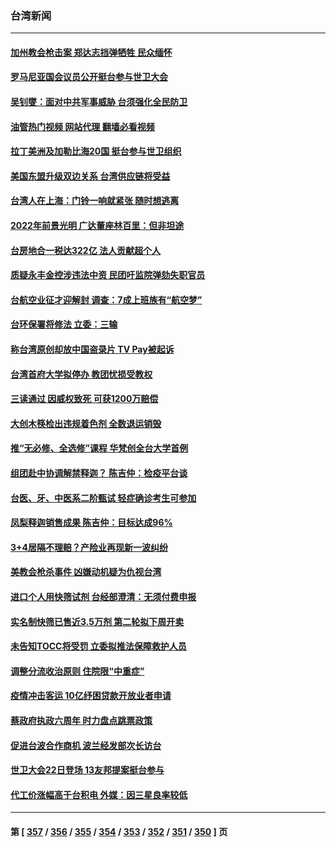 ### 台湾新闻
---
#### [加州教会枪击案 郑达志挡弹牺牲 民众缅怀](../../pages/ncid1349361/n13739801.md?05182045) 
#### [罗马尼亚国会议员公开挺台参与世卫大会](../../pages/ncid1349361/n13739706.md?05182045) 
#### [吴钊燮：面对中共军事威胁 台须强化全民防卫](../../pages/ncid1349361/n13739645.md?05182045) 
#### [油管热门视频 网站代理 翻墙必看视频](http://209.222.30.114:81/youtube.html?05182045)
#### [拉丁美洲及加勒比海20国 挺台参与世卫组织](../../pages/ncid1349361/n13739661.md?05182045) 
#### [美国东盟升级双边关系 台湾供应链将受益](../../pages/ncid1349361/n13739521.md?05182045) 
#### [台湾人在上海：门铃一响就紧张 随时想逃离](../../pages/ncid1349361/n13739189.md?05182045) 
#### [2022年前景光明 广达董座林百里：但非坦途](../../pages/ncid1349361/n13739207.md?05182045) 
#### [台房地合一税达322亿 法人贡献超个人](../../pages/ncid1349361/n13739227.md?05182045) 
#### [质疑永丰金控涉违法中资 民团吁监院弹劾失职官员](../../pages/ncid1349361/n13739219.md?05182045) 
#### [台航空业征才迎解封 调查：7成上班族有“航空梦”](../../pages/ncid1349361/n13739234.md?05182045) 
#### [台环保署将修法 立委：三输](../../pages/ncid1349361/n13739277.md?05182045) 
#### [称台湾原创却放中国盗录片 TV Pay被起诉](../../pages/ncid1349361/n13739289.md?05182045) 
#### [台湾首府大学拟停办 教团忧损受教权](../../pages/ncid1349361/n13739291.md?05182045) 
#### [三读通过 因威权致死 可获1200万赔偿](../../pages/ncid1349361/n13739293.md?05182045) 
#### [大创木筷检出违规着色剂 全数退运销毁](../../pages/ncid1349361/n13739295.md?05182045) 
#### [推“无必修、全选修”课程 华梵创全台大学首例](../../pages/ncid1349361/n13739296.md?05182045) 
#### [组团赴中协调解禁释迦？ 陈吉仲：检疫平台谈](../../pages/ncid1349361/n13739298.md?05182045) 
#### [台医、牙、中医系二阶甄试 轻症确诊考生可参加](../../pages/ncid1349361/n13739300.md?05182045) 
#### [凤梨释迦销售成果 陈吉仲：目标达成96%](../../pages/ncid1349361/n13739269.md?05182045) 
#### [3+4居隔不理赔？产险业再现新一波纠纷](../../pages/ncid1349361/n13739271.md?05182045) 
#### [美教会枪杀事件 凶嫌动机疑为仇视台湾](../../pages/ncid1349361/n13739259.md?05182045) 
#### [进口个人用快筛试剂 台经部澄清：无须付费申报](../../pages/ncid1349361/n13739231.md?05182045) 
#### [实名制快筛已售近3.5万剂 第二轮拟下周开卖](../../pages/ncid1349361/n13739225.md?05182045) 
#### [未告知TOCC将受罚 立委拟推法保障救护人员](../../pages/ncid1349361/n13739221.md?05182045) 
#### [调整分流收治原则 住院限“中重症”](../../pages/ncid1349361/n13739217.md?05182045) 
#### [疫情冲击客运 10亿纾困贷款开放业者申请](../../pages/ncid1349361/n13739187.md?05182045) 
#### [蔡政府执政六周年 时力盘点跳票政策](../../pages/ncid1349361/n13739202.md?05182045) 
#### [促进台波合作商机 波兰经发部次长访台](../../pages/ncid1349361/n13739180.md?05182045) 
#### [世卫大会22日登场 13友邦提案挺台参与](../../pages/ncid1349361/n13739182.md?05182045) 
#### [代工价涨幅高于台积电 外媒：因三星良率较低](../../pages/ncid1349361/n13739178.md?05182045) 

---
#### 第 [ [357](./357.md?05182045) / [356](./356.md?05182045) / [355](./355.md?05182045) / [354](./354.md?05182045) / [353](./353.md?05182045) / [352](./352.md?05182045) / [351](./351.md?05182045) / [350](./350.md?05182045) ] 页
